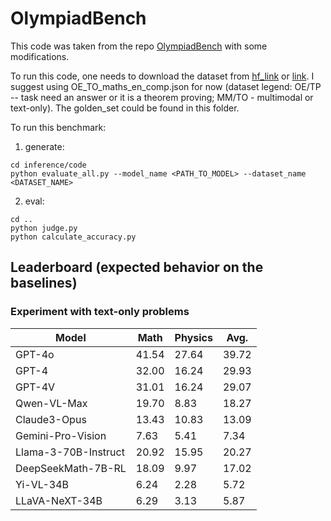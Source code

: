 # OlympiadBench

This code was taken from the repo [OlympiadBench](https://github.com/OpenBMB/OlympiadBench) with some modifications.

To run this code, one needs to download the dataset from [hf_link](https://huggingface.co/datasets/Hothan/OlympiadBench) or [link](https://drive.google.com/file/d/1-CWyWA01BQ2RObs-HXKNHarByDwFXloR/view). I suggest using OE_TO_maths_en_comp.json for now (dataset legend: OE/TP -- task need an answer or it is a theorem proving; MM/TO - multimodal or text-only). The golden_set could be found in this folder.

To run this benchmark:

1) generate:
```
cd inference/code
python evaluate_all.py --model_name <PATH_TO_MODEL> --dataset_name <DATASET_NAME>
```

2) eval:
```
cd ..
python judge.py 
python calculate_accuracy.py
```


## Leaderboard (expected behavior on the baselines)

### Experiment with text-only problems
| Model                  | Math   | Physics | Avg.  |
|------------------------|--------|-------|--------|
| GPT-4o                 | 41.54  | 27.64 | 39.72  |
| GPT-4                  | 32.00  | 16.24 | 29.93  |
| GPT-4V                 | 31.01  | 16.24 | 29.07  |
| Qwen-VL-Max            | 19.70  | 8.83  | 18.27  |
| Claude3-Opus           | 13.43  | 10.83 | 13.09  |
| Gemini-Pro-Vision      | 7.63   | 5.41  | 7.34   |
| Llama-3-70B-Instruct   | 20.92  | 15.95 | 20.27  |
| DeepSeekMath-7B-RL     | 18.09  | 9.97  | 17.02  |
| Yi-VL-34B              | 6.24   | 2.28  | 5.72   |
| LLaVA-NeXT-34B         | 6.29   | 3.13  | 5.87   |

